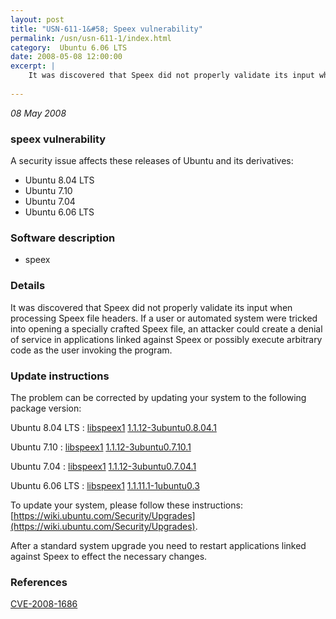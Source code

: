 ```yaml
---
layout: post
title: "USN-611-1&#58; Speex vulnerability"
permalink: /usn/usn-611-1/index.html
category:  Ubuntu 6.06 LTS
date: 2008-05-08 12:00:00
excerpt: |
    It was discovered that Speex did not properly validate its input when processing Speex file headers. If a user or automated system were tricked into opening a specially crafted Speex file, an attacker could create a denial of service in applications linked against Speex or possibly execute arbitrary code as the user invoking the program. 
    
--- 
```

 
 

*08 May 2008*

### speex vulnerability

A security issue affects these releases of Ubuntu and its derivatives:

* Ubuntu 8.04 LTS
* Ubuntu 7.10
* Ubuntu 7.04
* Ubuntu 6.06 LTS

### Software description

* speex 

### Details

It was discovered that Speex did not properly validate its input when processing Speex file headers. If a user or automated system were tricked into opening a specially crafted Speex file, an attacker could create a denial of service in applications linked against Speex or possibly execute arbitrary code as the user invoking the program. 

### Update instructions

The problem can be corrected by updating your system to the following package version:

Ubuntu 8.04 LTS
 : [libspeex1](https://launchpad.net/ubuntu/+source/speex) <span> [1.1.12-3ubuntu0.8.04.1](https://launchpad.net/ubuntu/+source/speex/1.1.12-3ubuntu0.8.04.1) </span> 

Ubuntu 7.10
 : [libspeex1](https://launchpad.net/ubuntu/+source/speex) <span> [1.1.12-3ubuntu0.7.10.1](https://launchpad.net/ubuntu/+source/speex/1.1.12-3ubuntu0.7.10.1) </span> 

Ubuntu 7.04
 : [libspeex1](https://launchpad.net/ubuntu/+source/speex) <span> [1.1.12-3ubuntu0.7.04.1](https://launchpad.net/ubuntu/+source/speex/1.1.12-3ubuntu0.7.04.1) </span> 

Ubuntu 6.06 LTS
 : [libspeex1](https://launchpad.net/ubuntu/+source/speex) <span> [1.1.11.1-1ubuntu0.3](https://launchpad.net/ubuntu/+source/speex/1.1.11.1-1ubuntu0.3) </span> 

To update your system, please follow these instructions: [https://wiki.ubuntu.com/Security/Upgrades](https://wiki.ubuntu.com/Security/Upgrades).

After a standard system upgrade you need to restart applications linked against Speex to effect the necessary changes. 

### References

 
 [CVE-2008-1686](http://people.ubuntu.com/~ubuntu-security/cve/CVE-2008-1686)
 

